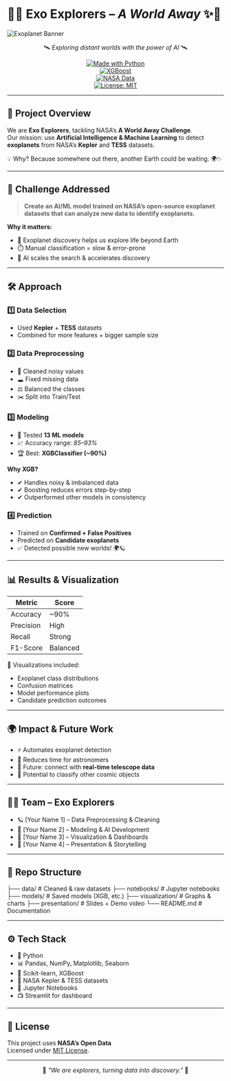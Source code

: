 # 🌌✨ Exo Explorers – *A World Away* ✨🌌  

![Exoplanet Banner](https://www.nasa.gov/wp-content/uploads/2023/05/exoplanet_banner.jpg)  

<div align="center">

🛰️ *Exploring distant worlds with the power of AI* 🛰️  

[![Made with Python](https://img.shields.io/badge/Made%20with-Python-3776AB?logo=python&logoColor=white)](https://www.python.org/)  
[![XGBoost](https://img.shields.io/badge/Model-XGBoost-EB5E28?logo=python&logoColor=white)](https://xgboost.ai/)  
[![NASA Data](https://img.shields.io/badge/Data-NASA-blue?logo=nasa&logoColor=white)](https://exoplanetarchive.ipac.caltech.edu/)  
[![License: MIT](https://img.shields.io/badge/License-MIT-green.svg)](LICENSE)  

</div>

---

## 🚀 Project Overview  
We are **Exo Explorers**, tackling NASA’s **A World Away Challenge**.  
Our mission: use **Artificial Intelligence & Machine Learning** to detect **exoplanets** from NASA’s **Kepler** and **TESS** datasets.  

💡 Why? Because somewhere out there, another Earth could be waiting. 🌍✨  

---

## 🎯 Challenge Addressed  
> **Create an AI/ML model trained on NASA’s open-source exoplanet datasets that can analyze new data to identify exoplanets.**  

**Why it matters:**  
- 🌠 Exoplanet discovery helps us explore life beyond Earth  
- ⏱️ Manual classification = slow & error-prone  
- 🤖 AI scales the search & accelerates discovery  

---

## 🛠️ Approach  

### 1️⃣ Data Selection  
- Used **Kepler** + **TESS** datasets  
- Combined for more features + bigger sample size  

### 2️⃣ Data Preprocessing  
- 🧹 Cleaned noisy values  
- 🕳️ Fixed missing data  
- ⚖️ Balanced the classes  
- ✂️ Split into Train/Test  

### 3️⃣ Modeling  
- 🔬 Tested **13 ML models**  
- 📈 Accuracy range: *85–93%*  
- 🏆 Best: **XGBClassifier (~90%)**  

**Why XGB?**  
- ✔ Handles noisy & imbalanced data  
- ✔ Boosting reduces errors step-by-step  
- ✔ Outperformed other models in consistency  

### 4️⃣ Prediction  
- Trained on **Confirmed + False Positives**  
- Predicted on **Candidate exoplanets**  
- ✅ Detected possible new worlds! 🌍🪐  

---

## 📊 Results & Visualization  

| Metric        | Score  |
|---------------|--------|
| Accuracy      | ~90%   |
| Precision     | High   |
| Recall        | Strong |
| F1-Score      | Balanced |

🔭 Visualizations included:  
- Exoplanet class distributions  
- Confusion matrices  
- Model performance plots  
- Candidate prediction outcomes  

---

## 🌍 Impact & Future Work  
- ⚡ Automates exoplanet detection  
- 🧠 Reduces time for astronomers  
- 🌌 Future: connect with **real-time telescope data**  
- 🔮 Potential to classify other cosmic objects  

---

## 👨‍🚀 Team – Exo Explorers  

- 🪐 [Your Name 1] – Data Preprocessing & Cleaning  
- 🚀 [Your Name 2] – Modeling & AI Development  
- 🌠 [Your Name 3] – Visualization & Dashboards  
- 🌌 [Your Name 4] – Presentation & Storytelling  

---

## 📂 Repo Structure  

├── data/ # Cleaned & raw datasets
├── notebooks/ # Jupyter notebooks
├── models/ # Saved models (XGB, etc.)
├── visualization/ # Graphs & charts
├── presentation/ # Slides + Demo video
└── README.md # Documentation


---

## ⚙️ Tech Stack  

- 🐍 Python  
- 📊 Pandas, NumPy, Matplotlib, Seaborn  
- 🤖 Scikit-learn, XGBoost  
- 🌌 NASA Kepler & TESS datasets  
- 📓 Jupyter Notebooks  
- 📺 Streamlit for dashboard  

---

## 📜 License  
This project uses **NASA’s Open Data**  
Licensed under [MIT License](LICENSE).  

---

<div align="center">

🌠 *"We are explorers, turning data into discovery."* 🌠  

</div>